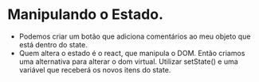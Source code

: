 # Manipulando o Estado.

- Podemos criar um botão que adiciona comentários ao meu objeto que está dentro do state.
- Quem altera o estado é o react, que manipula o DOM. Então criamos uma alternativa para alterar o dom virtual. Utilizar setState() e uma variável que receberá os novos itens do state.
